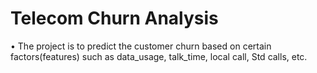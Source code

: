 # Telecom Churn Analysis
 •	The project is to predict the customer churn based on certain factors(features) such as data_usage, talk_time, local call, Std calls, etc.
